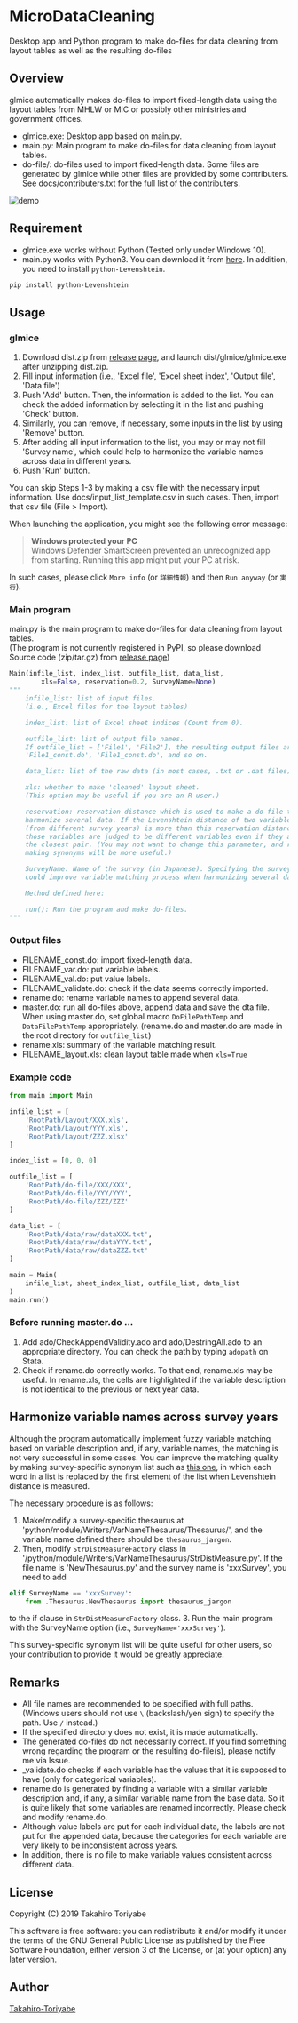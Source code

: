 # MicroDataCleaning

Desktop app and Python program to make do-files for data cleaning from layout tables as well as the resulting do-files

## Overview

glmice automatically makes do-files to import fixed-length data using the layout
tables from MHLW or MIC or possibly other ministries and government offices.

- glmice.exe: Desktop app based on main.py.
- main.py: Main program to make do-files for data cleaning from layout
tables.
- do-file/: do-files used to import fixed-length data. Some files are
generated by glmice while other files are provided  by some contributers.
See docs/contributers.txt for the full list of the contributers.

![demo](https://github.com/Takahiro-Toriyabe/MicroDataCleaning/blob/e49a4f95313d5521ae9097957e5a630cb58e02a5/img/demo.gif)

## Requirement

- glmice.exe works without Python (Tested only under Windows 10).
- main.py works with Python3. You can download it from
[here](https://www.anaconda.com/distribution/). In addition, you need to
install `python-Levenshtein`.

```bash
pip install python-Levenshtein
```

## Usage

### glmice

1. Download dist.zip from [release page](https://github.com/Takahiro-Toriyabe/MicroDataCleaning/releases), and launch dist/glmice/glmice.exe after unzipping dist.zip.
2. Fill input information (i.e., 'Excel file', 'Excel sheet index', 'Output file', 'Data file')
3. Push 'Add' button. Then, the information is added to the list.
You can check the added information by selecting it in the list and pushing 'Check' button.
4. Similarly, you can remove, if necessary, some inputs in the list by using 'Remove' button.
5. After adding all input information to the list, you may or may not fill 'Survey name',
which could help to harmonize the variable names across data in different years.
6. Push 'Run' button.

You can skip Steps 1-3 by making a csv file with the necessary input information.
Use docs/input_list_template.csv in such cases. Then, import that csv file
(File > Import).

When launching the application, you might see the following error message:

> **Windows protected your PC** <br>
Windows Defender SmartScreen prevented an unrecognized app from starting. Running this app might put your PC at risk.

In such cases, please click `More info` (or `詳細情報`) and then `Run anyway` (or `実行`).

### Main program

main.py is the main program to make do-files for data cleaning from layout tables.<br>
(The program is not currently registered in PyPI, so please download Source code (zip/tar.gz) from [release page](https://github.com/Takahiro-Toriyabe/MicroDataCleaning/releases))

```Python
Main(infile_list, index_list, outfile_list, data_list,
        xls=False, reservation=0.2, SurveyName=None)
"""
    infile_list: list of input files.
    (i.e., Excel files for the layout tables)

    index_list: list of Excel sheet indices (Count from 0).

    outfile_list: list of output file names.
    If outfile_list = ['File1', 'File2'], the resulting output files are
    'File1_const.do', 'File1_const.do', and so on.

    data_list: list of the raw data (in most cases, .txt or .dat files).

    xls: whether to make 'cleaned' layout sheet.
    (This option may be useful if you are an R user.)

    reservation: reservation distance which is used to make a do-file to
    harmonize several data. If the Levenshtein distance of two variables
    (from different survey years) is more than this reservation distance,
    those variables are judged to be different variables even if they are
    the closest pair. (You may not want to change this parameter, and rather
    making synonyms will be more useful.)

    SurveyName: Name of the survey (in Japanese). Specifying the survey name
    could improve variable matching process when harmonizing several data.

    Method defined here:

    run(): Run the program and make do-files.
"""
```

### Output files

- FILENAME_const.do: import fixed-length data.
- FILENAME_var.do: put variable labels.
- FILENAME_val.do: put value labels.
- FILENAME_validate.do: check if the data seems correctly imported.
- rename.do: rename variable names to append several data.
- master.do: run all do-files above, append data and save the dta file.
When using master.do, set global macro `DoFilePathTemp` and `DataFilePathTemp`
appropriately. (rename.do and master.do are made in the root
directory for `outfile_list`)
- rename.xls: summary of the variable matching result.
- FILENAME_layout.xls: clean layout table made when `xls=True`

### Example code

```Python
from main import Main

infile_list = [
    'RootPath/Layout/XXX.xls',
    'RootPath/Layout/YYY.xls',
    'RootPath/Layout/ZZZ.xlsx'
]

index_list = [0, 0, 0]

outfile_list = [
    'RootPath/do-file/XXX/XXX',
    'RootPath/do-file/YYY/YYY',
    'RootPath/do-file/ZZZ/ZZZ'
]

data_list = [
    'RootPath/data/raw/dataXXX.txt',
    'RootPath/data/raw/dataYYY.txt',
    'RootPath/data/raw/dataZZZ.txt'
]

main = Main(
    infile_list, sheet_index_list, outfile_list, data_list
)
main.run()
```

### Before running master.do ...

1. Add ado/CheckAppendValidity.ado and ado/DestringAll.ado to an appropriate
directory. You can check the path by typing `adopath` on Stata.
2. Check if rename.do correctly works. To that end, rename.xls may be useful.
In rename.xls, the cells are highlighted if the variable description
is not identical to the previous or next year data.

## Harmonize variable names across survey years

Although the program automatically implement fuzzy variable matching based on
variable description and, if any, variable names, the matching is not very
successful in some cases. You can improve the matching quality by making
survey-specific synonym list such as [this one](https://github.com/Takahiro-Toriyabe/MicroDataCleaning/blob/a05351fff7c1aa95d8953de1ccd3fa16253af67f/python/module/Writers/VarNameThesaurus/Thesaurus/WageCensus.py), in which each word in a list
is replaced by the first element of the list when Levenshtein distance is measured.

The necessary procedure is as follows:

1. Make/modify a survey-specific thesaurus at 'python/module/Writers/VarNameThesaurus/Thesaurus/', and the variable name defined there should be `thesaurus_jargon`.
2. Then, modify `StrDistMeasureFactory` class in '/python/module/Writers/VarNameThesaurus/StrDistMeasure.py'. If the file name is 'NewThesaurus.py' and the survey name is 'xxxSurvey', you need to add

```Python
elif SurveyName == 'xxxSurvey':
    from .Thesaurus.NewThesaurus import thesaurus_jargon
```

to the if clause in `StrDistMeasureFactory` class.
3. Run the main program with the SurveyName option (i.e., `SurveyName='xxxSurvey'`).

This survey-specific synonym list will be quite useful for other users, so your
contribution to provide it would be greatly appreciate.

## Remarks

- All file names are recommended to be specified with full paths. (Windows users should not use `\` (backslash/yen sign) to specify the path. Use `/` instead.)
- If the specified directory does not exist, it is made automatically.
- The generated do-files do not necessarily correct.
If you find something wrong regarding the program or
 the resulting do-file(s), please notify me via Issue.
- \_validate.do checks if each variable has the values that it is supposed
to have (only for categorical variables).
- rename.do is generated by finding a variable with a similar variable
description and, if any, a similar variable name from the base data. So it is
quite likely that some variables are renamed incorrectly. Please check and
modify rename.do.
- Although value labels are put for each individual data, the labels are not
put for the appended data, because the categories for each variable are very
likely to be inconsistent across years.
- In addition, there is no file to make variable values consistent across
different data.

## License

Copyright (C) 2019 Takahiro Toriyabe

This software is free software: you can redistribute it and/or modify it under the terms of the GNU General Public License as published by the Free Software Foundation, either version 3 of the License, or (at your option) any later version.

## Author

[Takahiro-Toriyabe](https://github.com/Takahiro-Toriyabe)
